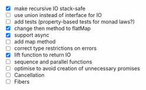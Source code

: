 - [x] make recursive IO stack-safe
- [ ] use union instead of interface for IO
- [ ] add tests (property-based tests for monad laws?)
- [x] change then method to flatMap
- [x] support async
- [ ] add map method
- [ ] correct type restrictions on errors
- [x] lift function to return IO
- [ ] sequence and parallel functions
- [ ] optimise to avoid creation of unnecessary promises
- [ ] Cancellation
- [ ] Fibers
